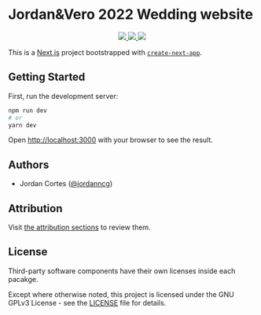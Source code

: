 # Jordan&Vero 2022 Wedding website

<p align="center">
  <a aria-label="Made by JC" href="https://jordancortes.com">
  <img src="https://img.shields.io/badge/MADE%20BY-JC-000?style=for-the-badge&color=284b63&labelColor=000">
  </a>
  <a aria-label="License" href="https://github.com/jordancortes/jordanyvero-com/LICENSE.txt">
  <img src="https://img.shields.io/github/license/jordancortes/jordanyvero-com?style=for-the-badge&labelColor=000&color=success">
  </a>
  <a aria-label="Version">
  <img src="https://img.shields.io/github/package-json/v/jordancortes/jordanyvero-com?style=for-the-badge&labelColor=000&color=blueviolet">
  </a>
</p>

This is a [Next.js](https://nextjs.org/) project bootstrapped with [`create-next-app`](https://github.com/vercel/next.js/tree/canary/packages/create-next-app).

## Getting Started

First, run the development server:

```bash
npm run dev
# or
yarn dev
```

Open [http://localhost:3000](http://localhost:3000) with your browser to see the result.

## Authors

- Jordan Cortes ([@jordanncg](https://twitter.com/jordanncg))

## Attribution

Visit [the attribution sections](https://jordanyvero.com/attribution) to review them.

## License

Third-party software components have their own licenses inside each pacakge.

Except where otherwise noted, this project is licensed under the GNU GPLv3 License - see the [LICENSE](https://github.com/jordancortes/jordanyvero-com/LICENSE.txt) file for details.
